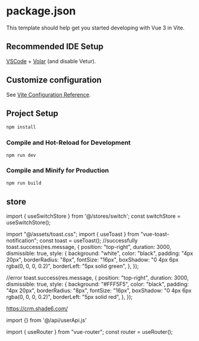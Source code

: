 # package.json

This template should help get you started developing with Vue 3 in Vite.

## Recommended IDE Setup

[VSCode](https://code.visualstudio.com/) + [Volar](https://marketplace.visualstudio.com/items?itemName=Vue.volar) (and disable Vetur).

## Customize configuration

See [Vite Configuration Reference](https://vite.dev/config/).

## Project Setup

```sh
npm install
```

### Compile and Hot-Reload for Development

```sh
npm run dev
```

### Compile and Minify for Production

```sh
npm run build
```


## store
import { useSwitchStore } from '@/stores/switch';
const switchStore = useSwitchStore();

import "@/assets/toast.css";
import { useToast } from "vue-toast-notification";
const toast = useToast();
//successfully
  toast.success(res.message, {
      position: "top-right",
      duration: 3000,
      dismissible: true,
      style: {
        background: "white",
        color: "black",
        padding: "4px 20px",
        borderRadius: "8px",
        fontSize: "16px",
        boxShadow: "0 4px 6px rgba(0, 0, 0, 0.2)",
        borderLeft: "5px solid green",
      },
    });

//error
    toast.success(res.message, {
        position: "top-right",
        duration: 3000,
        dismissible: true,
        style: {
          background: "#FFF5F5",
          color: "black",
          padding: "4px 20px",
          borderRadius: "8px",
          fontSize: "16px",
          boxShadow: "0 4px 6px rgba(0, 0, 0, 0.2)",
          borderLeft: "5px solid red",
        },
      });

https://crm.shade6.com/

import {} from '@/api/userApi.js'

import { useRouter } from "vue-router";
const router = useRouter();